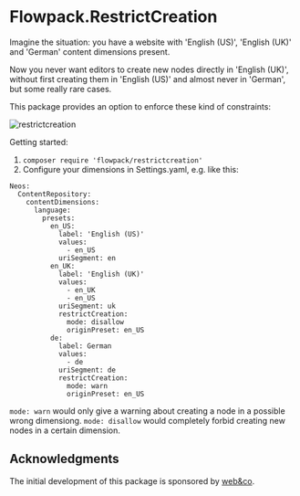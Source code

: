 # Flowpack.RestrictCreation

Imagine the situation: you have a website with 'English (US)', 'English (UK)' and 'German' content dimensions present.

Now you never want editors to create new nodes directly in 'English (UK)', without first creating them in 'English (US)' and almost never in 'German', but some really rare cases.

This package provides an option to enforce these kind of constraints:

![restrictcreation](https://user-images.githubusercontent.com/837032/47265437-80bfcc80-d530-11e8-8e86-d469e2fb7ba7.gif)

Getting started:

1. `composer require 'flowpack/restrictcreation'`
2. Configure your dimensions in Settings.yaml, e.g. like this:

```
Neos:
  ContentRepository:
    contentDimensions:
      language:
        presets:
          en_US:
            label: 'English (US)'
            values:
              - en_US
            uriSegment: en
          en_UK:
            label: 'English (UK)'
            values:
              - en_UK
              - en_US
            uriSegment: uk
            restrictCreation:
              mode: disallow
              originPreset: en_US
          de:
            label: German
            values:
              - de
            uriSegment: de
            restrictCreation:
              mode: warn
              originPreset: en_US
```

`mode: warn` would only give a warning about creating a node in a possible wrong dimensiong.
`mode: disallow` would completely forbid creating new nodes in a certain dimension.

## Acknowledgments

The initial development of this package is sponsored by [web&co](http://webundco.com/).
